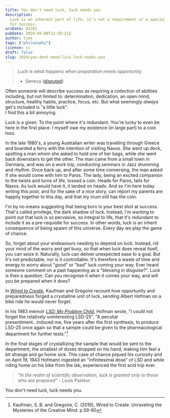 ```yaml
---
title: You don't need luck, luck needs you
description:
  Luck is an inherent part of life, it's not a requirement or a special trick
  for success.
arvDate: 03J02
pubDate: 2024-05-08T12:59:21Z
author: tjex
tags: ["philosophy"]
license: cc
draft: false
slug: 2024/you-dont-need-luck-luck-needs-you
---
```


> _Luck is what happens when preparation meets opportunity._
>
> - Seneca ([disputed](https://en.wikiquote.org/wiki/Seneca_the_Younger))

Often someone will describe success as requiring a collection of abilities
including, but not limited to: determination, dedication, an open mind,
structure, healthy habits, practice, focus, etc. But what seemingly _always_
get's included is "a little luck".\
I find this a bit annoying.

Luck is a given. To the point where it's redundant. You're lucky to even be here
in the first place. I myself owe my existence (in large part) to a coin toss.

In the late 1980's, a young Australian writer was travelling through Greece and
boarded a ferry with the intention of visiting Naxos. She went up deck, spotting
a man whom she asked to hold one of her bags, while she went back downstairs to
get the other. The man came from a small town in Germany, and was on a work
trip, conducting seminars in Jazz drumming and rhythm. Once back up, and after
some time conversing, the man asked if she would come with him to Paros. The
lady, being an excited companion to the twists and turns of life, tossed a coin.
Heads for Paros, tails for Naxos. As luck would have it, it landed on heads. And
so I'm here today writing this post, and for the sake of a nice story, can
report my parents are happily together to this day, and that my mum still has
the coin.

I'm by no means suggesting that being born is your best shot at success. That's
called privilege, the dark shadow of luck. Instead, I'm wanting to point out
that luck is so pervasive, so integral to life, that it's redundant to include
it as a pre-requisite for success. In other words, luck is an inherit
consequence of being spawn of this universe. Every day we play the game of
chance.

So, forget about your endeavours needing to depend on luck. Instead, rid your
mind of the worry and get busy, so that when luck does reveal itself, you can
seize it. Naturally, luck can deliver unexpected ease to a goal. But it's not
predictable, nor is it controllable. It's therefore a waste of time and energy
to worry about "good" or "bad" luck coming your way. Ever heard someone comment
on a past happening as a "blessing in disguise?". Luck is then a question. Can
you recognise it when it comes your way, and will you be prepared when it does?

In
[_Wired to Create_](https://www.penguinrandomhouse.com/books/317947/wired-to-create-by-scott-barry-kaufman-and-carolyn-gregoire/),
Kaufman and Gregoire recount how opportunity and preparedness forged a
crystalline unit of luck, sending Albert Hofman on a bike ride he would never
forget.

In his 1983 memoir
[_LSD: My Problem Child_](https://archive.org/details/lsdmyproblemchil0000hofm_g1j0),
Hofman wrote, "I could not forget the relatively uninteresting LSD-25", "A
peculiar presentiment...induced me, five years after the first synthesis, to
produce LSD-25 once again so that a sample could be given to the pharmacological
department for further tests."[^1]

In the final stages of crystallizing the sample that would be sent to the
department, the smallest of doses dropped on his hand, making him feel a bit
strange and go home sick. This case of chance piqued his curiosity and on April
19, 1943 Hofmann ingested an "infinitesimal dose" of LSD and while riding home
on his bike from the lab, experienced the first acid trip ever.

> _"In the realm of scientific observation, luck is granted only to those who
> are prepared"_ - Louis Pasteur

You don't need luck, luck needs you.

[^1]:
    Kaufman, S. B. and Gregoire, C. (2016), Wired to Create: Unraveling the
    Mysteries of the Creative Mind. p.59-60
